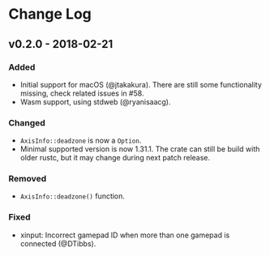 Change Log
==========

v0.2.0 - 2018-02-21
-------------------

### Added

- Initial support for macOS (@jtakakura). There are still some functionality
  missing, check related issues in #58.
- Wasm support, using stdweb (@ryanisaacg).

### Changed

- `AxisInfo::deadzone` is now a `Option`.
- Minimal supported version is now 1.31.1. The crate can still be build with
  older rustc, but it may change during next patch release.

### Removed

- `AxisInfo::deadzone()` function.

### Fixed

- xinput: Incorrect gamepad ID when more than one gamepad is connected (@DTibbs).
